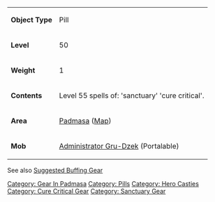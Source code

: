 <table>
<tr>
<td>

<b>Object Type</b>

</td>
<td>

Pill

</td>
</tr>
<tr>
<td>

<b>Level</b>

</td>
<td>

50

</td>
</tr>
<tr>
<td>

<b>Weight</b>

</td>
<td>

1

</td>
</tr>
<tr>
<td>

<b>Contents</b>

</td>
<td>

Level 55 spells of: 'sanctuary' 'cure critical'.

</td>
</tr>
<tr>
<td>

<b>Area</b>

</td>
<td>

[Padmasa](:Category:_Padmasa "wikilink") ([Map](Padmasa_Map "wikilink"))

</td>
</tr>
<tr>
<td>

<b>Mob</b>

</td>
<td>

[Administrator Gru-Dzek](Administrator_Gru-Dzek "wikilink") (Portalable)

</td>
</tr>
</table>

See also [Suggested Buffing
Gear](Suggested_Spellcasting_Gear#Suggested_Buffing_Gear "wikilink")

[Category: Gear In Padmasa](Category:_Gear_In_Padmasa "wikilink")
[Category: Pills](Category:_Pills "wikilink") [Category: Hero
Casties](Category:_Hero_Casties "wikilink") [Category: Cure Critical
Gear](Category:_Cure_Critical_Gear "wikilink") [Category: Sanctuary
Gear](Category:_Sanctuary_Gear "wikilink")
